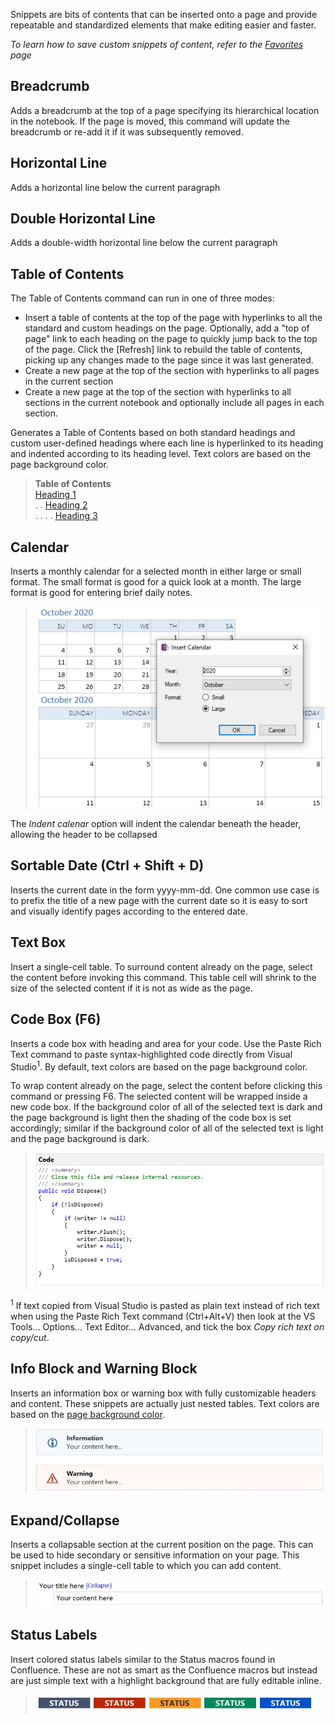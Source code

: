Snippets are bits of contents that can be inserted onto a page and provide repeatable and standardized elements that make editing easier and faster.

_To learn how to save custom snippets of content, refer to the [Favorites](Favorites) page_

## Breadcrumb
Adds a breadcrumb at the top of a page specifying its hierarchical location in the notebook. If the page is moved, this command will update the breadcrumb or re-add it if it was subsequently removed.

## Horizontal Line
Adds a horizontal line below the current paragraph

## Double Horizontal Line
Adds a double-width horizontal line below the current paragraph

## Table of Contents
The Table of Contents command can run in one of three modes:

* Insert a table of contents at the top of the page with hyperlinks to all the standard and custom
  headings on the page. Optionally, add a "top of page" link to each heading on the page to quickly
  jump back to the top of the page. Click the [Refresh] link to rebuild the table of contents, picking
  up any changes made to the page since it was last generated.
* Create a new page at the top of the section with hyperlinks to all pages in the current section
* Create a new page at the top of the section with hyperlinks to all sections in the current
  notebook and optionally include all pages in each section. 

Generates a Table of Contents based on both standard headings and custom user-defined headings
where each line is hyperlinked to its heading and indented according to its heading level.
Text colors are based on the page background color.

> **Table of Contents**  
> [Heading 1](#exampToc)  
> . . [Heading 2](#exampToc)  
> . . . . [Heading 3](#exampToc)

## Calendar
Inserts a monthly calendar for a selected month in either large or small format. The small
format is good for a quick look at a month. The large format is good for entering brief
daily notes.

> ![Insert Calendar](images/Calendar.jpg)

The _Indent calenar_ option will indent the calendar beneath the header, allowing the header to be collapsed

## Sortable Date (Ctrl + Shift + D)
Inserts the current date in the form yyyy-mm-dd. One common use case is to prefix the title of a new page
with the current date so it is easy to sort and visually identify pages according to the entered date.

## Text Box
Insert a single-cell table. To surround content already on the page, select the content before invoking
this command. This table cell will shrink to the size of the selected content if it is not as wide as
the page.

## Code Box (F6)
Inserts a code box with heading and area for your code. Use the Paste Rich Text command
to paste syntax-highlighted code directly from Visual Studio<sup>1</sup>.
By default, text colors are based on the page background color.

To wrap content already on the page, select the content before clicking this command or pressing F6. The selected
content will be wrapped inside a new code box. If the background color of all of the selected text is dark and
the page background is light then the shading of the code box is set accordingly; similar if the background color
of all of the selected text is light and the page background is dark.

> ![Code Box](images/CodeBox.jpg)

<sup>1</sup> If text copied from Visual Studio is pasted as plain text instead of rich text
when using the Paste Rich Text command (Ctrl+Alt+V) then look at the VS Tools... Options...
Text Editor... Advanced, and tick the box *Copy rich text on copy/cut*.

## Info Block and Warning Block
Inserts an information box or warning box with fully customizable headers and content.
These snippets are actually just nested tables. Text colors are based on the [page background
color](#dark).

> ![Info Box  es](images/InfoBoxes.jpg)

## Expand/Collapse
Inserts a collapsable section at the current position on the page. This can be used to hide
secondary or sensitive information on your page. This snippet includes a single-cell table
to which you can add content.

> ![Collapsable Section](images/Expand.jpg)

## Status Labels

Insert colored status labels similar to the Status macros found in Confluence. These
are not as smart as the Confluence macros but instead are just simple text with a highlight
background that are fully editable inline.

> ![Status Labels](images/StatusLabels.jpg)
